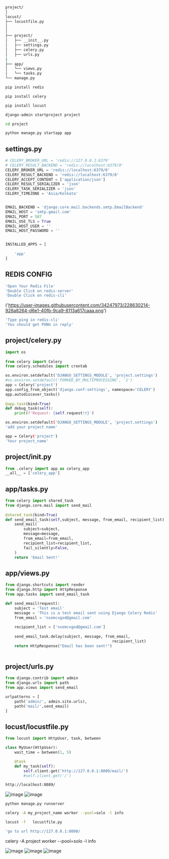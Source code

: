 ```bash
project/
│
locust/
├── locustfile.py
│
│
├── project/
│   ├── __init__.py 
│   ├── settings.py 
│   ├── celery.py 
│   ├── urls.py
|
├── app/
│   └── views.py
│   └── tasks.py
└── manage.py

```




```bash
pip install redis
```
```bash
pip install celery 
```
```bash
pip install locust
```

```bash
django-admin startproject project
```

```bash
cd project
```

```bash
python manage.py startapp app
```


## settings.py
```python
# CELERY_BROKER_URL = 'redis://127.0.0.1:6379' 
# CELERY_RESULT_BACKEND = 'redis://localhost:6379/0' 
CELERY_BROKER_URL = 'redis://localhost:6379/0'
CELERY_RESULT_BACKEND = 'redis://localhost:6379/0'
CELERY_ACCEPT_CONTENT = ['application/json'] 
CELERY_RESULT_SERIALIZER = 'json' 
CELERY_TASK_SERIALIZER = 'json'
CELERY_TIMEZONE = 'Asia/Kolkata'


EMAIL_BACKEND = 'django.core.mail.backends.smtp.EmailBackend'
EMAIL_HOST = 'smtp.gmail.com'
EMAIL_PORT = 587
EMAIL_USE_TLS = True
EMAIL_HOST_USER = ''
EMAIL_HOST_PASSWORD = ''


INSTALLED_APPS = [
   
    'app'
]

```
## REDIS CONFIG


```bash
'Open Your Redis File'
'Double Click on redis-server'
'Double Click on redis-cli'
```
('https://user-images.githubusercontent.com/34247973/228630214-928a8264-d6e1-40fb-9ca9-8113a617caaa.png')

```bash
'Type ping in redis-cli'
'You should get PONG in reply'
```

## project/celery.py
```python
import os  
  
from celery import Celery  
from celery.schedules import crontab  

os.environ.setdefault('DJANGO_SETTINGS_MODULE', 'project.settings')  
#os.environ.setdefault('FORKED_BY_MULTIPROCESSING', '1')
app = Celery('project')  
app.config_from_object('django.conf:settings', namespace='CELERY')  
app.autodiscover_tasks()  
  
@app.task(bind=True)  
def debug_task(self):  
    print(f'Request: {self.request!r}')      
```
```bash
os.environ.setdefault('DJANGO_SETTINGS_MODULE', 'project.settings')  
'add your project name'
```

```bash
app = Celery('project')  
'Your project_name'
```

## project/init.py 
```python
from .celery import app as celery_app
__all__ = ['celery_app']

```

## app/tasks.py 
```python
from celery import shared_task  
from django.core.mail import send_mail
  
@shared_task(bind=True)  
def send_email_task(self,subject, message, from_email, recipient_list):
    send_mail(
        subject=subject,
        message=message,
        from_email=from_email,
        recipient_list=recipient_list,
        fail_silently=False,
    )
    return 'Email Sent!'


```   
    
## app/views.py 
```python
from django.shortcuts import render
from django.http import HttpResponse
from app.tasks import send_email_task 

def send_email(request):
    subject = 'Test email'
    message = 'This is a test email sent using Django Celery Redis'
    from_email = 'nsemcxgod@gmail.com'
    
    recipient_list = ['nsemcxgod@gmail.com']
                              
    send_email_task.delay(subject, message, from_email, 
                                               recipient_list)
    return HttpResponse("Email has been sent!")
    
```

## project/urls.py  
```python
from django.contrib import admin
from django.urls import path
from app.views import send_email

urlpatterns = [
    path('admin/', admin.site.urls),
    path('mail/',send_email)
]

```

## locust/locustfile.py
```python
from locust import HttpUser, task, between

class MyUser(HttpUser):
    wait_time = between(1, 5)

    @task
    def my_task(self):
        self.client.get('http://127.0.0.1:8000/mail/')
        #self.client.get('/')

```


```bash
http://localhost:8089/
```
![image](https://user-images.githubusercontent.com/34247973/228896827-7296b374-8c54-4927-a32b-0a6a6320dc53.png)
![image](https://user-images.githubusercontent.com/34247973/228896900-757f7121-447d-4b20-b21e-60acfaae39a7.png)





```bash
python manage.py runserver
```

```bash
celery -A my_project_name worker --pool=solo -l info
```

```bash
locust -f   locustfile.py
```

```bash
'go to url http://127.0.0.1:8000/
```


celery -A project worker --pool=solo -l info

![image](https://user-images.githubusercontent.com/34247973/228895097-0f14219a-2167-46b6-a648-fb261ea56f91.png)
![image](https://user-images.githubusercontent.com/34247973/228895332-8ccd981d-25b1-4f0e-aaaf-a90aa7813d8f.png)
![image](https://user-images.githubusercontent.com/34247973/228895683-17f1c4e4-d5db-449d-bb25-43f1923d2d6a.png)



